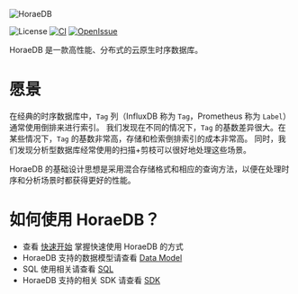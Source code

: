 ![HoraeDB](https://github.com/CeresDB/horaedb/raw/main/docs/logo/CeresDB.png)

![License](https://img.shields.io/badge/license-Apache--2.0-green.svg)
[![CI](https://github.com/apache/incubator-horaedb/actions/workflows/ci.yml/badge.svg)](https://github.com/apache/incubator-horaedb/actions/workflows/ci.yml)
[![OpenIssue](https://img.shields.io/github/issues/apachge/incubator-horaedb)](https://github.com/apache/incubator-horaedb/issues)

HoraeDB 是一款高性能、分布式的云原生时序数据库。

# 愿景

在经典的时序数据库中，`Tag` 列（InfluxDB 称为 `Tag`，Prometheus 称为 `Label`）通常使用倒排来进行索引。
我们发现在不同的情况下，`Tag` 的基数差异很大。在某些情况下，`Tag` 的基数非常高，存储和检索倒排索引的成本非常高。
同时，我们发现分析型数据库经常使用的扫描+剪枝可以很好地处理这些场景。

HoraeDB 的基础设计思想是采用混合存储格式和相应的查询方法，以便在处理时序和分析场景时都获得更好的性能。

# 如何使用 HoraeDB？

- 查看 [快速开始](quick_start.md) 掌握快速使用 HoraeDB 的方式
- HoraeDB 支持的数据模型请查看 [Data Model](sql/model/README.md)
- SQL 使用相关请查看 [SQL](sql/README.md)
- HoraeDB 支持的相关 SDK 请查看 [SDK](sdk/README.md)
